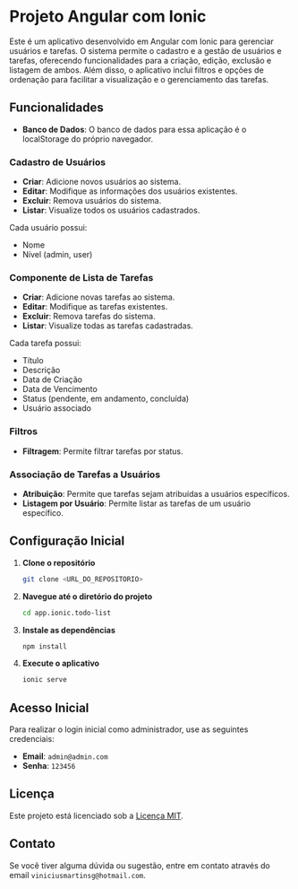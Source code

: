 # Projeto Angular com Ionic

Este é um aplicativo desenvolvido em Angular com Ionic para gerenciar usuários e tarefas. O sistema permite o cadastro e a gestão de usuários e tarefas, oferecendo funcionalidades para a criação, edição, exclusão e listagem de ambos. Além disso, o aplicativo inclui filtros e opções de ordenação para facilitar a visualização e o gerenciamento das tarefas.

## Funcionalidades

- **Banco de Dados**: O banco de dados para essa aplicação é o localStorage do próprio navegador.

### Cadastro de Usuários

- **Criar**: Adicione novos usuários ao sistema.
- **Editar**: Modifique as informações dos usuários existentes.
- **Excluir**: Remova usuários do sistema.
- **Listar**: Visualize todos os usuários cadastrados.

Cada usuário possui:
- Nome
- Nível (admin, user)

### Componente de Lista de Tarefas

- **Criar**: Adicione novas tarefas ao sistema.
- **Editar**: Modifique as tarefas existentes.
- **Excluir**: Remova tarefas do sistema.
- **Listar**: Visualize todas as tarefas cadastradas.

Cada tarefa possui:
- Título
- Descrição
- Data de Criação
- Data de Vencimento
- Status (pendente, em andamento, concluída)
- Usuário associado

### Filtros

- **Filtragem**: Permite filtrar tarefas por status.

### Associação de Tarefas a Usuários

- **Atribuição**: Permite que tarefas sejam atribuídas a usuários específicos.
- **Listagem por Usuário**: Permite listar as tarefas de um usuário específico.

## Configuração Inicial

1. **Clone o repositório**

    ```bash
    git clone <URL_DO_REPOSITORIO>
    ```

2. **Navegue até o diretório do projeto**

    ```bash
    cd app.ionic.todo-list
    ```

3. **Instale as dependências**

    ```bash
    npm install
    ```

4. **Execute o aplicativo**

    ```bash
    ionic serve
    ```

## Acesso Inicial

Para realizar o login inicial como administrador, use as seguintes credenciais:

- **Email**: `admin@admin.com`
- **Senha**: `123456`

## Licença

Este projeto está licenciado sob a [Licença MIT](LICENSE).

## Contato

Se você tiver alguma dúvida ou sugestão, entre em contato através do email `viniciusmartinsg@hotmail.com`.
